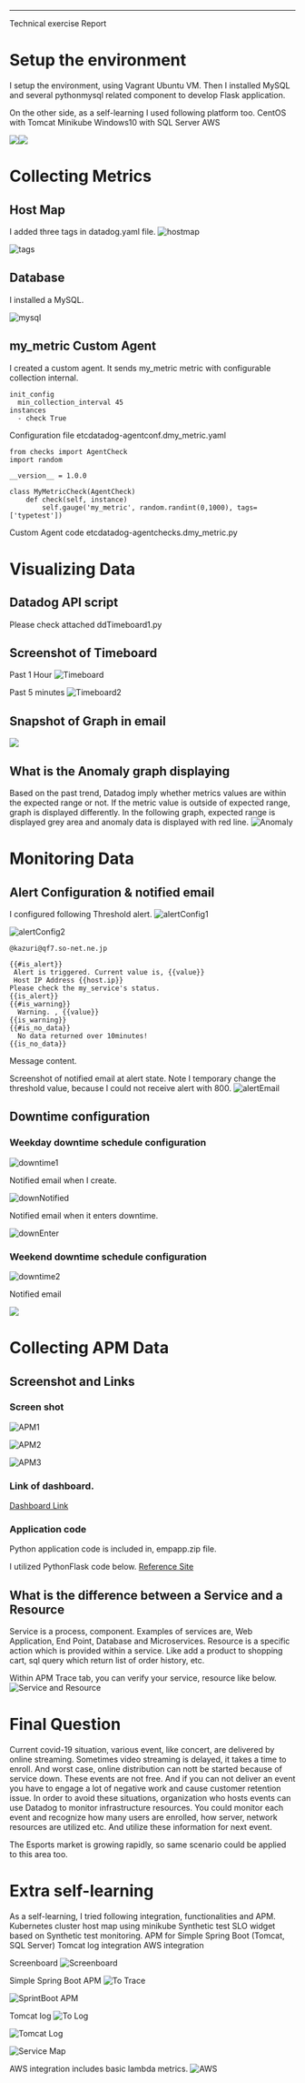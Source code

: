                         
-------------------------
                         
Technical exercise Report
                         










#
# Setup the environment

I setup the environment, using Vagrant Ubuntu VM.
Then I installed MySQL and several pythonmysql related component to develop Flask application.

On the other side, as a self-learning I used following platform too.
   CentOS with Tomcat
   Minikube
   Windows10 with SQL Server
   AWS

![](mediaimage1.png)![](mediaimage2.png)



# Collecting Metrics
## Host Map
I added three tags in datadog.yaml file.
![hostmap](https://github.com/kikakazuri/hiring-engineers/blob/images/1-1-hostmap.png)

![tags](https://github.com/kikakazuri/hiring-engineers/blob/images/1-1-Tags.png)

## Database

I installed a MySQL.

![mysql](https://github.com/kikakazuri/hiring-engineers/blob/images/1-2-mysql.png)



## my_metric Custom Agent

I created a custom agent.
It sends my_metric metric with configurable collection internal.


```
init_config
  min_collection_interval 45
instances
  - check True
```
Configuration file etcdatadog-agentconf.dmy_metric.yaml







```
from checks import AgentCheck
import random

__version__ = 1.0.0

class MyMetricCheck(AgentCheck)
    def check(self, instance)
        self.gauge('my_metric', random.randint(0,1000), tags=['typetest'])
```
Custom Agent code etcdatadog-agentchecks.dmy_metric.py










# Visualizing Data
## Datadog API script
Please check attached ddTimeboard1.py

## Screenshot of Timeboard
Past 1 Hour
![Timeboard](https://github.com/kikakazuri/hiring-engineers/blob/images/2-2-Timeboard.png)

Past 5 minutes
![Timeboard2](https://github.com/kikakazuri/hiring-engineers/blob/images/2-2-Timeboard2.png)

## Snapshot of Graph in email
![](https://github.com/kikakazuri/hiring-engineers/blob/images/2-3-Snapshot.png)

## What is the Anomaly graph displaying
Based on the past trend, Datadog imply whether metrics values are within the expected range or not. If the metric value is outside of expected range, graph is displayed differently.
In the following graph, expected range is displayed grey area and anomaly data is displayed with red line.
![Anomaly](https://github.com/kikakazuri/hiring-engineers/blob/images/2-4-anomaly.png)







# Monitoring Data
## Alert Configuration &amp; notified email

I configured following Threshold alert.
![alertConfig1](https://github.com/kikakazuri/hiring-engineers/blob/images/3-1-AlertConfig1.png)








![alertConfig2](https://github.com/kikakazuri/hiring-engineers/blob/images/3-1-AlertConfig2.png)


```
@kazuri@qf7.so-net.ne.jp

{{#is_alert}}
 Alert is triggered. Current value is, {{value}}
 Host IP Address {{host.ip}}
Please check the my_service's status.
{{is_alert}}
{{#is_warning}}
  Warning. , {{value}}
{{is_warning}}
{{#is_no_data}}
  No data returned over 10minutes!
{{is_no_data}}

```
Message content.


















Screenshot of notified email at alert state.
Note I temporary change the threshold value, because I could not receive alert with 800.
![alertEmail](https://github.com/kikakazuri/hiring-engineers/blob/images/3-1-AlertEmail2.png)







## Downtime configuration
### Weekday downtime schedule configuration
![downtime1](https://github.com/kikakazuri/hiring-engineers/blob/images/3-2-1-DowntimeConfig1.png)




Notified email when I create.

![downNotified](https://github.com/kikakazuri/hiring-engineers/blob/images/3-2-1-DowntimeConfig2_Notified.png)

Notified email when it enters downtime.

![downEnter](https://github.com/kikakazuri/hiring-engineers/blob/images/3-2-1-DowntimeEnterEmail.png)



### Weekend downtime schedule configuration
![downtime2](https://github.com/kikakazuri/hiring-engineers/blob/images/3-2-2-DowntimeConfig1.png)







Notified email

![](https://github.com/kikakazuri/hiring-engineers/blob/images/3-2-2-DowntimeConfig2_Notified.png)


# Collecting APM Data
## Screenshot and Links
### Screen shot
![APM1](https://github.com/kikakazuri/hiring-engineers/blob/images/4-1-1-APM.png)

![APM2](https://github.com/kikakazuri/hiring-engineers/blob/images/4-1-1-APM2Trace.png)

![APM3](https://github.com/kikakazuri/hiring-engineers/blob/images/4-1-1-APM2-Trace.png)

### Link of dashboard.
[Dashboard Link](https://p.datadoghq.com/sb/dzuqk188by5mh7ni-5051b5d89878a5eff90fc7af0e0b52c2)

### Application code
Python application code is included in, empapp.zip file.

I utilized PythonFlask code below.
[Reference Site](https://codeloop.org/flask-crud-application-with-sqlalchemy)


## What is the difference between a Service and a Resource
Service is a process, component. Examples of services are, Web Application, End Point, Database and Microservices.
Resource is a specific action which is provided within a service.
Like add a product to shopping cart, sql query which return list of order history, etc.

Within APM Trace tab, you can verify your service, resource like below.
![Service and Resource](https://github.com/kikakazuri/hiring-engineers/blob/images/4-2-Diff-Service.png)




# Final Question

Current covid-19 situation, various event, like concert, are delivered by online streaming.
Sometimes video streaming is delayed, it takes a time to enroll. And worst case, online distribution can nott be started because of service down.
These events are not free. And if you can not deliver an event you have to engage a lot of negative work and cause customer retention issue.
In order to avoid these situations, organization who hosts events can use Datadog to monitor infrastructure resources.
You could monitor each event and recognize how many users are enrolled, how server, network resources are utilized etc. And utilize these information for next event.

The Esports market is growing rapidly, so same scenario could be applied to this area too.








# Extra self-learning

As a self-learning, I tried following integration, functionalities and APM.
   Kubernetes cluster host map using minikube
   Synthetic test
   SLO widget based on Synthetic test monitoring.
   APM for Simple Spring Boot (Tomcat, SQL Server)
   Tomcat log integration
   AWS integration

Screenboard
![Screenboard](https://github.com/kikakazuri/hiring-engineers/blob/images/6-1-Screen.png)












Simple Spring Boot APM
![To Trace](https://github.com/kikakazuri/hiring-engineers/blob/images/6-2-SPBoot2Trace.png)

![SprintBoot APM](https://github.com/kikakazuri/hiring-engineers/blob/images/6-3-SPBoot2-Trace.png)






Tomcat log
![To Log](https://github.com/kikakazuri/hiring-engineers/blob/images/6-4-SPBoot2Log.png)


![Tomcat Log](https://github.com/kikakazuri/hiring-engineers/blob/images/6-5-SPBoot2-Log.png)


![Service Map](https://github.com/kikakazuri/hiring-engineers/blob/images/6-6-ServiceMap.png)


AWS integration includes basic lambda metrics.
![AWS](https://github.com/kikakazuri/hiring-engineers/blob/images/6-7-AWS.png)

